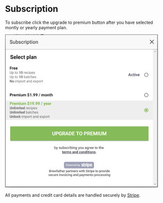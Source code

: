 # Subscription

To subscribe click the upgrade to premium button after you have selected montly or yearly payment plan.

![Subscription](../.gitbook/assets/image%20%2837%29.png)

All payments and credit card details are handled securely by [Stripe](https://www.stripe.com/).


